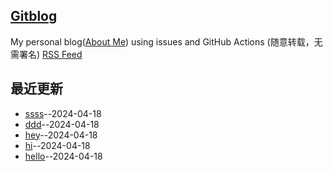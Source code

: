 ## [Gitblog](https://yihong0618.github.io/gitblog/)
My personal blog([About Me](https://github.com/yihong0618/gitblog/issues/282)) using issues and GitHub Actions (随意转载，无需署名)
[RSS Feed](https://raw.githubusercontent.com/somebody27/myblog/master/feed.xml)

## 最近更新
- [ssss](https://github.com/somebody27/myblog/issues/5)--2024-04-18
- [ddd](https://github.com/somebody27/myblog/issues/4)--2024-04-18
- [hey](https://github.com/somebody27/myblog/issues/3)--2024-04-18
- [hi](https://github.com/somebody27/myblog/issues/2)--2024-04-18
- [hello](https://github.com/somebody27/myblog/issues/1)--2024-04-18
